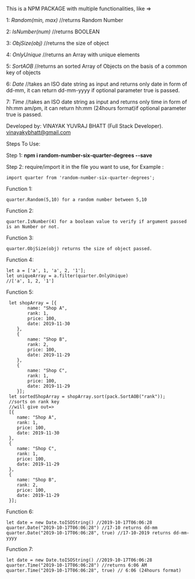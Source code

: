 This is a NPM PACKAGE with multiple functionalities, like =>

1: _Random(min, max)_ //returns Random Number
 
2: _IsNumber(num)_ //returns BOOLEAN

3: _ObjSize(obj)_ //returns the size of object 

4: _OnlyUnique_ //returns an Array with unique elements

5: _SortAOB_ //returns an sorted Array of Objects on the basis of a common key of objects

6: _Date_ //takes an ISO date string as input and returns only date in form of dd-mm,
            it can return dd-mm-yyyy if optional parameter true is passed.

7: _Time_ //takes an ISO date string as input and returns only time in form of hh:mm am/pm,
            it can return hh:mm (24hours format)if optional parameter true is passed.
            
Developed by: VINAYAK YUVRAJ BHATT (Full Stack Developer).
vinayakybhatt@gmail.com




Steps To Use:

Step 1: **npm i random-number-six-quarter-degrees --save**

Step 2: require/import it in the file you want to use, for Example :
 
    import quarter from 'random-number-six-quarter-degrees';

Function 1:    

    quarter.Random(5,10) for a random number between 5,10

Function 2:
 
    quarter.IsNumber(4) for a boolean value to verify if argument passed is an Number or not.

Function 3:
    
    quarter.ObjSize(obj) returns the size of object passed.

Function 4:

    let a = ['a', 1, 'a', 2, '1'];
    let uniqueArray = a.filter(quarter.OnlyUnique)
    //['a', 1, 2, '1']
        
Function 5:
    
     let shopArray = [{
            name: "Shop A",
            rank: 1,
            price: 100,
            date: 2019-11-30
        },
        {
            name: "Shop B",
            rank: 2,
            price: 100,
            date: 2019-11-29
        },
        {
            name: "Shop C",
            rank: 1,
            price: 100,
            date: 2019-11-29
        }];
     let sortedShopArray = shopArray.sort(pack.SortAOB("rank"));
     //sorts on rank key
     //will give out=>
     [{
        name: "Shop A",
        rank: 1,
        price: 100,
        date: 2019-11-30
     },
     {
        name: "Shop C",
        rank: 1,
        price: 100,
        date: 2019-11-29
     },
     {
        name: "Shop B",
        rank: 2,
        price: 100,
        date: 2019-11-29
     }];

Function 6: 
    
    let date = new Date.toISOString() //2019-10-17T06:06:28
    quarter.Date("2019-10-17T06:06:28") //17-10 returns dd-mm
    quarter.Date("2019-10-17T06:06:28", true) //17-10-2019 returns dd-mm-yyyy

Function 7: 
    
    let date = new Date.toISOString() //2019-10-17T06:06:28
    quarter.Time("2019-10-17T06:06:28") //returns 6:06 AM
    quarter.Time("2019-10-17T06:06:28", true) // 6:06 (24hours format)
    
    
    
  